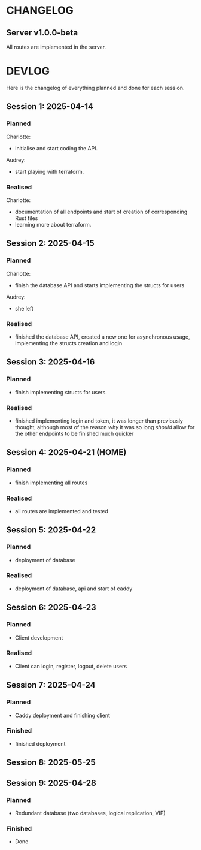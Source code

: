 # CHANGELOG
## Server v1.0.0-beta
All routes are implemented in the server.

# DEVLOG
Here is the changelog of everything planned and done for each session.

## Session 1: 2025-04-14
### Planned

Charlotte:
- initialise and start coding the API.

Audrey:
- start playing with terraform.

### Realised

Charlotte:
- documentation of all endpoints and start of creation of corresponding Rust
files
- learning more about terraform.

## Session 2: 2025-04-15
### Planned

Charlotte:
- finish the database API and starts implementing the structs for users

Audrey:
- she left

### Realised

- finished the database API, created a new one for asynchronous usage, implementing the structs creation and login

## Session 3: 2025-04-16
### Planned

- finish implementing structs for users.

### Realised

- finished implementing login and token, it was longer than previously thought,
  although most of the reason _why_ it was so long _should_ allow for the other
  endpoints to be finished much quicker

## Session 4: 2025-04-21 (HOME)
### Planned 
- finish implementing all routes

### Realised
- all routes are implemented and tested

## Session 5: 2025-04-22 
### Planned
- deployment of database

### Realised
- deployment of database, api and start of caddy

## Session 6: 2025-04-23 
### Planned
- Client development

### Realised
- Client can login, register, logout, delete users

## Session 7: 2025-04-24 
### Planned
- Caddy deployment and finishing client

### Finished
- finished deployment 

## Session 8: 2025-05-25

## Session 9: 2025-04-28
### Planned
- Redundant database (two databases, logical replication, VIP)

### Finished
- Done
